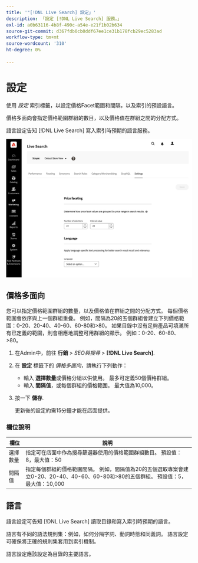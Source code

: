 ```yaml
---
title: '"[!DNL Live Search] 設定」'
description: 「設定 [!DNL Live Search] 服務。」
exl-id: a0b63116-4b8f-490c-a54e-e21f1b02b634
source-git-commit: d367fdb0cb0ddf67ee1ce31b178fcb29ec5283ad
workflow-type: tm+mt
source-wordcount: '310'
ht-degree: 0%

---
```


# 設定

使用 *設定* 索引標籤，以設定價格Facet範圍和間隔，以及索引的預設語言。

價格多面向會指定價格範圍群組的數目，以及價格值在群組之間的分配方式。

語言設定告知 [!DNL Live Search] 寫入索引時預期的語言服務。

![設定](assets/settings.png)

## 價格多面向

您可以指定價格範圍群組的數量，以及價格值在群組之間的分配方式。 每個價格範圍會依序與上一個群組重疊。 例如，間隔為20的五個群組會建立下列價格範圍：0-20、20-40、40-60、60-80和>80。 如果目錄中沒有足夠產品可填滿所有已定義的範圍，則會相應地調整可用群組的顯示。 例如：0-20、60-80、>80。

1. 在Admin中，前往 **行銷** > *SEO與搜尋* > **[!DNL Live Search]**.
1. 在 **設定** 標籤下的 *價格多面向*，請執行下列動作：
   * 輸入 **選擇數量**&#x200B;或價格分組以供使用。 最多可定義50個價格群組。
   * 輸入 **間隔值**，或每個群組的價格範圍。 最大值為10,000。
1. 按一下 **儲存**.

   更新後的設定約需15分鐘才能在店面提供。

### 欄位說明

| 欄位 | 說明 |
|--- |--- |
| 選擇數量 | 指定可在店面中作為搜尋篩選器使用的價格範圍群組數目。 預設值：8，最大值：50 |
| 間隔值 | 指定每個群組的價格範圍間隔。 例如，間隔值為20的五個選取專案會建立0-20、20-40、40-60、60-80和>80的五個群組。 預設值：5，最大值：10,000 |

## 語言

語言設定可告知 [!DNL Live Search] 讀取目錄和寫入索引時預期的語言。

語言有不同的語法規則集：例如，如何分隔字詞、動詞時態和同義詞。
語言設定可確保將正確的規則集套用到索引機制。

語言設定應該設定為目錄的主要語言。
